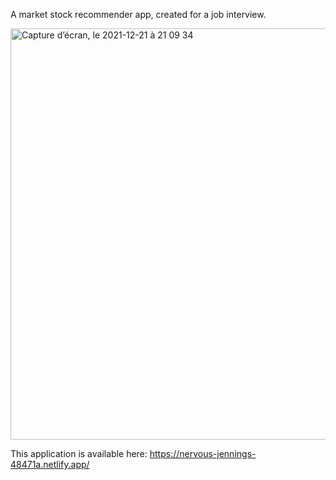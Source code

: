 A market stock recommender app, created for a job interview.

<img width="658" alt="Capture d’écran, le 2021-12-21 à 21 09 34" src="https://user-images.githubusercontent.com/6333396/147023132-a5135570-2247-4435-90e4-21aa1dabddd1.png">

This application is available here: https://nervous-jennings-48471a.netlify.app/
